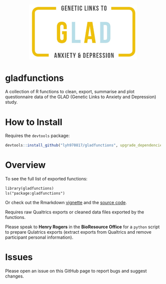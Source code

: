 <p align="center">
  <img src="https://github.com/lyh970817/gladfunctions/blob/master/glad_logo.jpg" width="350" class="center">
</p>
  
# gladfunctions

A collection of R functions to clean, export, summarise and plot questionnaire data of the GLAD (Genetic Links to Anxiety and Depression) study.


# How to Install

Requires the `devtools` package:

```r
devtools::install_github("lyh970817/gladfunctions", upgrade_dependencies = FALSE)
```

# Overview

To see the full list of exported functions:

```{r}
library(gladfunctions)
ls("package:gladfunctions")
```

Or check out the Rmarkdown [vignette](https://htmlpreview.github.io/?https://github.com/lyh970817/gladfunctions/blob/master/vignettes/gladfunctions_vignette.html)
and the [source code](https://github.com/lyh970817/gladfunctions/blob/master/vignettes/gladfunctions_vignette.Rmd).

Requires raw Qualtrics exports or cleaned data files exported by the functions. 

Please speak to **Henry Rogers** in the **BioResource Office** for a `python` script to prepare Qulatrics exports (extract exports from Qualtrics and remove participant personal information).

# Issues

Please open an issue on this GitHub page to report bugs and suggest changes.
